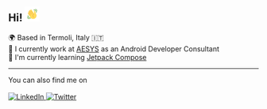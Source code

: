 ## Hi! <img src="https://raw.githubusercontent.com/primdugno/primdugno/master/assets/hand-wave.gif" width="30px"/>

<p>
  🌍 Based in Termoli, Italy 🇮🇹<br>
  💼 I currently work at <a href="https://www.aesystech.it" target="blank">AESYS</a> as an Android Developer Consultant<br>
  🌱 I'm currently learning <a href="https://developer.android.com/jetpack/compose" target="blank">Jetpack Compose</a><br>
</p>

<!--<p><img src="https://github-readme-stats.vercel.app/api?username=primdugno&show_icons=true&locale=en" alt="primdugno's stats"/></p>-->

---

<p>You can also find me on<br><br>
  <a href="https://www.linkedin.com/in/primdugno" target="blank">
    <img src="https://img.shields.io/badge/LinkedIn-FFFFFF?style=for-the-badge&logo=linkedin&logoColor=FFFFFF&color=0A66C2" alt="LinkedIn"/>
  </a>
  <a href="https://www.twitter.com/primdugno" target="blank">
    <img src="https://img.shields.io/badge/Twitter-FFFFFF?style=for-the-badge&logo=twitter&logoColor=FFFFFF&color=1D9BF0" alt="Twitter"/>
  </a>
  <!--
  <a href="https://primdugno.it" target="blank">
    <img src="https://img.shields.io/badge/primdugno.it-FFFFFF?style=for-the-badge&logo=google-chrome&logoColor=FFFFFF&color=FD1D1D" alt="primdugno.it"/
  </a>
  -->
</p>
